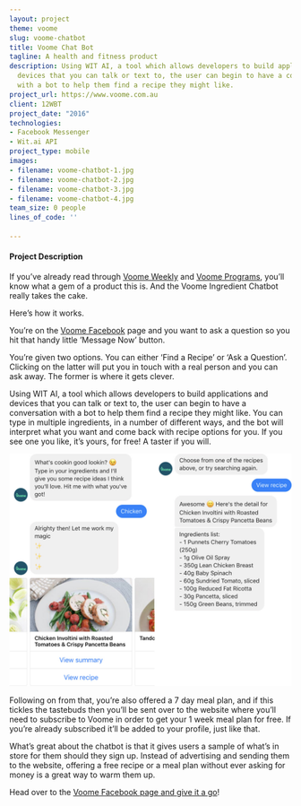```yaml
---
layout: project
theme: voome
slug: voome-chatbot
title: Voome Chat Bot
tagline: A health and fitness product
description: Using WIT AI, a tool which allows developers to build applications and
  devices that you can talk or text to, the user can begin to have a conversation
  with a bot to help them find a recipe they might like.
project_url: https://www.voome.com.au
client: 12WBT
project_date: "2016"
technologies:
- Facebook Messenger
- Wit.ai API
project_type: mobile
images:
- filename: voome-chatbot-1.jpg
- filename: voome-chatbot-2.jpg
- filename: voome-chatbot-3.jpg
- filename: voome-chatbot-4.jpg
team_size: 0 people
lines_of_code: ''

---
```

#### Project Description

If you’ve already read through [Voome Weekly](/portfolio/voome-weekly) and [Voome Programs](/portfolio/voome-programs), you’ll know what a gem of a product this is. And the Voome Ingredient Chatbot really takes the cake.

Here’s how it works.

You’re on the [Voome Facebook](https://www.facebook.com/VoomeHQ/) page and you want to ask a question so you hit that handy little ’Message Now’ button.

You’re given two options. You can either ‘Find a Recipe’ or ‘Ask a Question’. Clicking on the latter will put you in touch with a real person and you can ask away. The former is where it gets clever.

Using WIT AI, a tool which allows developers to build applications and devices that you can talk or text to, the user can begin to have a conversation with a bot to help them find a recipe they might like. You can type in multiple ingredients, in a number of different ways, and the bot will interpret what you want and come back with recipe options for you. If you see one you like, it’s yours, for free! A taster if you will.

![](/assets/uploads/2018/voome-chatbot-chat.jpg)

Following on from that, you’re also offered a 7 day meal plan, and if this tickles the tastebuds then you’ll be sent over to the website where you’ll need to subscribe to Voome in order to get your 1 week meal plan for free. If you’re already subscribed it’ll be added to your profile, just like that.

What’s great about the chatbot is that it gives users a sample of what’s in store for them should they sign up. Instead of advertising and sending them to the website, offering a free recipe or a meal plan without ever asking for money is a great way to warm them up.

Head over to the [Voome Facebook page and give it a go](https://www.facebook.com/VoomeHQ/)!